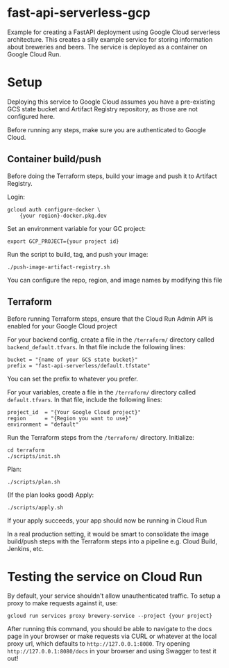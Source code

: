 # fast-api-serverless-gcp
Example for creating a FastAPI deployment using Google Cloud serverless architecture. This creates a silly example service for storing information about breweries and beers. The service is deployed as a container on Google Cloud Run.


# Setup
Deploying this service to Google Cloud assumes you have a pre-existing GCS state bucket and Artifact Registry repository, as those are not configured here. 

Before running any steps, make sure you are authenticated to Google Cloud.

## Container build/push
Before doing the Terraform steps, build your image and push it to Artifact Registry.

Login:
```
gcloud auth configure-docker \
    {your region}-docker.pkg.dev
```

Set an environment variable for your GC project:  
```
export GCP_PROJECT={your project id}
```

Run the script to build, tag, and push your image:
```
./push-image-artifact-registry.sh
```
You can configure the repo, region, and image names by modifying this file

## Terraform
Before running Terraform steps, ensure that the Cloud Run Admin API is enabled for your Google Cloud project

For your backend config, create a file in the `/terraform/` directory called `backend_default.tfvars`. In that file include the following lines:
```
bucket = "{name of your GCS state bucket}"
prefix = "fast-api-serverless/default.tfstate"
```
You can set the prefix to whatever you prefer.

For your variables, create a file in the `/terraform/` directory called `default.tfvars`. In that file, include the following lines:
```
project_id  = "{Your Google Cloud project}"
region      = "{Region you want to use}"
environment = "default"
```

Run the Terraform steps from the `/terraform/` directory.
Initialize:
```
cd terraform
./scripts/init.sh
```
Plan:
```
./scripts/plan.sh
```
(If the plan looks good) Apply:
```
./scripts/apply.sh
```

If your apply succeeds, your app should now be running in Cloud Run

In a real production setting, it would be smart to consolidate the image build/push steps with the Terraform steps into a pipeline e.g. Cloud Build, Jenkins, etc.


# Testing the service on Cloud Run
By default, your service shouldn't allow unauthenticated traffic. To setup a proxy to make requests against it, use:
```
gcloud run services proxy brewery-service --project {your project}
```
After running this command, you should be able to navigate to the docs page in your browser or make requests via CURL or whatever at the local proxy url, which defaults to `http://127.0.0.1:8080`. Try opening `http://127.0.0.1:8080/docs` in your browser and using Swagger to test it out!